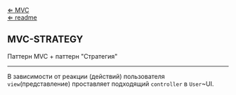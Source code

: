 [⇐ MVC](MVC.md)<br>
[⇐ readme](../readme.md)

## MVC-STRATEGY
Паттерн MVC + паттерн "Стратегия"

---

В зависимости от реакции (действий) пользователя
`view`(представление) проставляет подходящий `controller` в `User`~UI.
